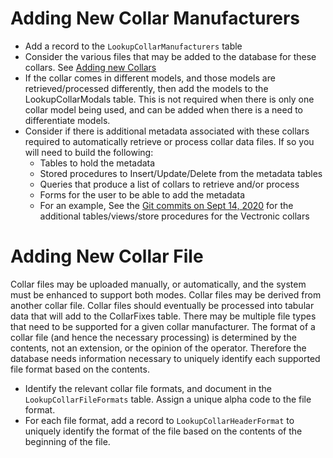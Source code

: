 Adding New Collar Manufacturers
===============================

* Add a record to the `LookupCollarManufacturers` table
* Consider the various files that may be added to the database for these collars.
  See [Adding new Collars](#adding-new-collar-file)
* If the collar comes in different models, and those models are retrieved/processed differently, then add the
  models to the LookupCollarModals table.  This is not required when there is only one collar model being used,
  and can be added when there is a need to differentiate models.
* Consider if there is additional metadata associated with these collars required to automatically
  retrieve or process collar data files. If so you will need to build the following:
  - Tables to hold the metadata
  - Stored procedures to Insert/Update/Delete from the metadata tables
  - Queries that produce a list of collars to retrieve and/or process
  - Forms for the user to be able to add the metadata
  - For an example, See the [Git commits on Sept 14, 2020](https://github.com/AKROGIS/AnimalMovement/commits/master)
    for the additional tables/views/store procedures for the Vectronic collars


Adding New Collar File
======================

Collar files may be uploaded manually, or automatically, and the system must be enhanced to support both
modes.  Collar files may be derived from another collar file.
Collar files should eventually be processed into tabular data that will add to the CollarFixes table.
There may be multiple file types that need to be supported for a given collar manufacturer.
The format of a collar file (and hence the necessary processing) is determined by the contents, not an
extension, or the opinion of the operator.  Therefore the database needs information necessary to
uniquely identify each supported file format based on the contents.

* Identify the relevant collar file formats, and document in the `LookupCollarFileFormats` table.
  Assign a unique alpha code to the file format.
* For each file format, add a record to `LookupCollarHeaderFormat` to uniquely identify the format
  of the file based on the contents of the beginning of the file.



